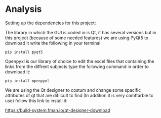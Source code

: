 # Analysis

Setting up the dependencies for this project:

The library in which the GUI is coded in is Qt, it has several versions but in this project (because of some needed features) we are using PyQt5 to download it write the following in your terminal:

`pip install pyqt5`

Openpyxl is our library of choice to edit the excel files that containing the links from the diffrent subjects type the following command in order to download it:

`pip install openpyxl`

We are using the Qt designer to costum and change some spacific attributes of qt that are difiicult to find (In addition it is very comftarble to use) follow this link to install it:

https://build-system.fman.io/qt-designer-download
